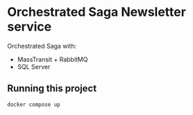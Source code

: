 # Orchestrated Saga Newsletter service

Orchestrated Saga with:
- MassTransit + RabbitMQ
- SQL Server


## Running this project

`docker compose up`

